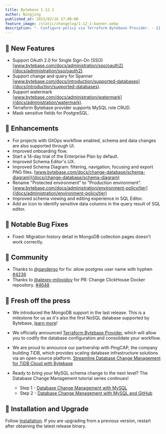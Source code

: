 ```yaml
---
title: Bytebase 1.12.1
author: Ningjing
published_at: 2023/02/16 17:00:00
feature_image: /static/changelog/1-12-1-banner.webp
description: "- Configure policy via Terraform Bytebase Provider. - 21 new SQL Review Rules for PostgreSQL. - Updated pricing plan."
---
```


## 🚀 New Features
- Support OAuth 2.0 for Single Sign-On (SSO) [www.bytebase.com/docs/administration/sso/oauth2](/docs/administration/sso/oauth2).
- Support change and query for Spanner [www.bytebase.com/docs/introduction/supported-databases](/docs/introduction/supported-databases).
- Support watermark [www.bytebase.com/docs/administration/watermark](/docs/administration/watermark).
- Terraform Bytebase provider supports MySQL role CRUD.
- Mask sensitive fields for PostgreSQL.

## 🎄 Enhancements
- For projects with GitOps workflow enabled, schema and data changes are also supported through UI.
- Improved onboarding flow.
- Start a 14-day trial of the Enterprise Plan by default.
- Improved Schema Editor's UX.
- Improved Schema Diagram: filtering, navigation, focusing and export PNG files. [www.bytebase.com/docs/change-database/schema-diagram](/docs/change-database/schema-diagram)
- Rename "Protected environment" to "Production environment". [www.bytebase.com/docs/administration/environment-policy/tier](/docs/administration/environment-policy/tier)
- Improved schema viewing and editing experience in SQL Editor.
- Add an icon to identify sensitive data columns in the query result of SQL editor.

## 🐞 Notable Bug Fixes
- Fixed: Migration history detail in MongoDB collection pages doesn't work correctly.

## 🎠 Community
- Thanks to [@gandergo](https://github.com/gandergo) for fix: allow postgres user name with hyphen [\#4236](https://github.com/bytebase/bytebase/pull/4236)
- Thanks to [@alexey-milovidov](https://github.com/alexey-milovidov) for PR: Change ClickHouse Docker repository. [\#4648](https://github.com/bytebase/bytebase/pull/4648)

## 📰 Fresh off the press
- We introduced the MongoDB support in the last release. This is a milestone for us as it's also the first NoSQL database supported by Bytebase, [learn more](/blog/introducing-mongodb-support-in-bytebase)!

- We officially announced [Terraform Bytebase Provider](/blog/introducing-terraform-bytebase-provider), which will allow you to codify the database configuration and consolidate your workflow. 
- We are proud to announce our partnership with PingCAP, the company building TiDB, which provides scaling database infrastructure solutions via an open-source platform. [Streamline Database Change Management for TiDB Cloud with Bytebase](/blog/streamline-database-change-management-for-tidb-cloud-with-bytebase)
- Ready to bring your MySQL schema change to the next level? The Database Change Management tutorial series continues!
  - Step 1 - [Database Change Management with MySQL](/blog/database-change-management-with-mysql)
  - Step 2 - [Database Change Management with MySQL and GitHub](/blog/database-change-management-with-mysql-and-github)

## 📕 Installation and Upgrade
Follow [Installation](/docs/get-started/install/overview). If you are upgrading from a previous version, restart after obtaining the latest release binary.
